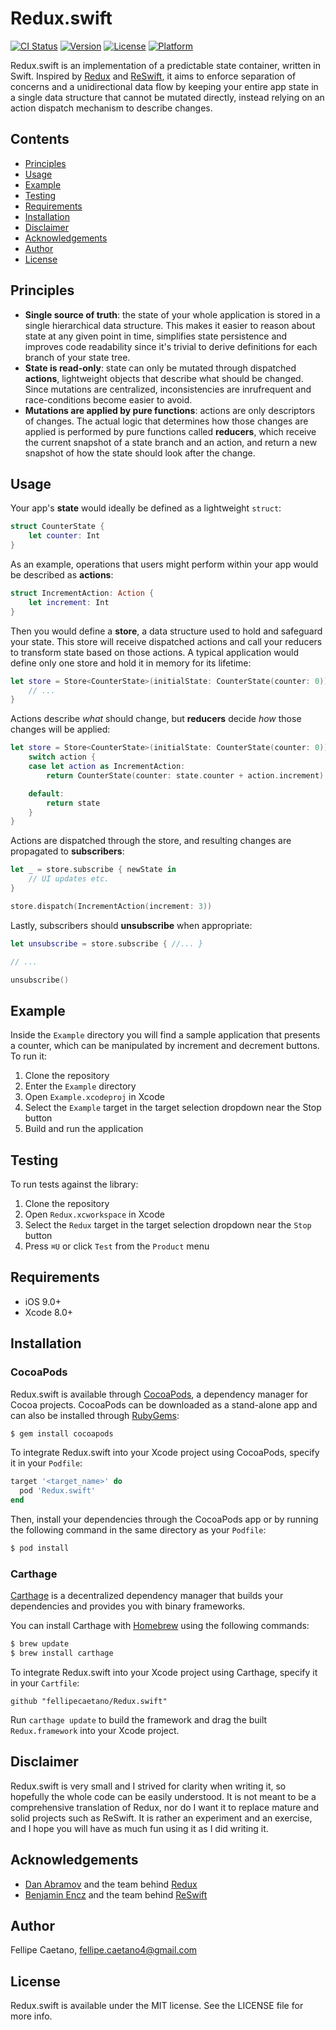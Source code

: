 # Redux.swift

[![CI Status](http://img.shields.io/travis/fellipecaetano/Redux.swift.svg?style=flat)](https://travis-ci.org/fellipecaetano/Redux.swift)
[![Version](https://img.shields.io/cocoapods/v/Redux.swift.svg?style=flat)](http://cocoapods.org/pods/Redux.swift)
[![License](https://img.shields.io/cocoapods/l/Redux.swift.svg?style=flat)](http://cocoapods.org/pods/Redux.swift)
[![Platform](https://img.shields.io/cocoapods/p/Redux.swift.svg?style=flat)](http://cocoapods.org/pods/Redux.swift)

Redux.swift is an implementation of a predictable state container, written in Swift. Inspired by [Redux](http://redux.js.org) and [ReSwift](https://github.com/ReSwift/ReSwift), it aims to enforce separation of concerns and a unidirectional data flow by keeping your entire app state in a single data structure that cannot be mutated directly, instead relying on an action dispatch mechanism to describe changes.

## Contents

- [Principles](#principles)
- [Usage](#usage)
- [Example](#example)
- [Testing](#testing)
- [Requirements](#requirements)
- [Installation](#installation)
- [Disclaimer](#disclaimer)
- [Acknowledgements](#acknowledgements)
- [Author](#author)
- [License](#license)

## Principles

- **Single source of truth**: the state of your whole application is stored in a single hierarchical data structure. This makes it easier to reason about state at any given point in time, simplifies state persistence and improves code readability since it's trivial to derive definitions for each branch of your state tree.
- **State is read-only**: state can only be mutated through dispatched **actions**, lightweight objects that describe what should be changed. Since mutations are centralized, inconsistencies are inrufrequent and race-conditions become easier to avoid.
- **Mutations are applied by pure functions**: actions are only descriptors of changes. The actual logic that determines how those changes are applied is performed by pure functions called **reducers**, which receive the current snapshot of a state branch and an action, and return a new snapshot of how the state should look after the change.

## Usage

Your app's **state** would ideally be defined as a lightweight `struct`:

```swift
struct CounterState {
    let counter: Int
}
```

As an example, operations that users might perform within your app would be described as **actions**:

```swift
struct IncrementAction: Action {
    let increment: Int
}
```

Then you would define a **store**, a data structure used to hold and safeguard your state. This store will receive dispatched actions and call your reducers to transform state based on those actions. A typical application would define only one store and hold it in memory for its lifetime:

```swift
let store = Store<CounterState>(initialState: CounterState(counter: 0)) { state, action in
    // ...
}
```

Actions describe *what* should change, but **reducers** decide *how* those changes will be applied:

```swift
let store = Store<CounterState>(initialState: CounterState(counter: 0)) { state, action in
    switch action {
    case let action as IncrementAction:
        return CounterState(counter: state.counter + action.increment)

    default:
        return state
    }
}
```

Actions are dispatched through the store, and resulting changes are propagated to **subscribers**:

```swift
let _ = store.subscribe { newState in
    // UI updates etc.
}

store.dispatch(IncrementAction(increment: 3))
```

Lastly, subscribers should **unsubscribe** when appropriate:

```swift
let unsubscribe = store.subscribe { //... }

// ...

unsubscribe()

```

## Example

Inside the `Example` directory you will find a sample application that presents a counter, which can be manipulated by increment and decrement buttons. To run it:

1. Clone the repository
2. Enter the `Example` directory
3. Open `Example.xcodeproj` in Xcode
4. Select the `Example` target in the target selection dropdown near the Stop button
5. Build and run the application

## Testing

To run tests against the library:

1. Clone the repository
3. Open `Redux.xcworkspace` in Xcode
4. Select the `Redux` target in the target selection dropdown near the `Stop` button
5. Press `⌘U` or click `Test` from the `Product` menu

## Requirements

- iOS 9.0+
- Xcode 8.0+

## Installation

### CocoaPods

Redux.swift is available through [CocoaPods](http://cocoapods.org), a dependency manager for Cocoa projects. CocoaPods can be downloaded as a stand-alone app and can also be installed through [RubyGems](https://rubygems.org/):

```bash
$ gem install cocoapods
```

To integrate Redux.swift into your Xcode project using CocoaPods, specify it in your `Podfile`:

```ruby
target '<target_name>' do
  pod 'Redux.swift'
end
```

Then, install your dependencies through the CocoaPods app or by running the following command in the same directory as your `Podfile`:

```bash
$ pod install
```

### Carthage

[Carthage](https://github.com/Carthage/Carthage) is a decentralized dependency manager that builds your dependencies and provides you with binary frameworks.

You can install Carthage with [Homebrew](http://brew.sh/) using the following commands:

```bash
$ brew update
$ brew install carthage
```

To integrate Redux.swift into your Xcode project using Carthage, specify it in your `Cartfile`:

```ogdl
github "fellipecaetano/Redux.swift"
```

Run `carthage update` to build the framework and drag the built `Redux.framework` into your Xcode project.

## Disclaimer

Redux.swift is very small and I strived for clarity when writing it, so hopefully the whole code can be easily understood. It is not meant to be a comprehensive translation of Redux, nor do I want it to replace mature and solid projects such as ReSwift. It is rather an experiment and an exercise, and I hope you will have as much fun using it as I did writing it.

## Acknowledgements

- [Dan Abramov](http://twitter.com/dan_abramov) and the team behind [Redux](http://redux.js.org)
- [Benjamin Encz](http://www.benjamin-encz.de/) and the team behind [ReSwift](https://github.com/ReSwift/ReSwift)

## Author

Fellipe Caetano, fellipe.caetano4@gmail.com

## License

Redux.swift is available under the MIT license. See the LICENSE file for more info.

